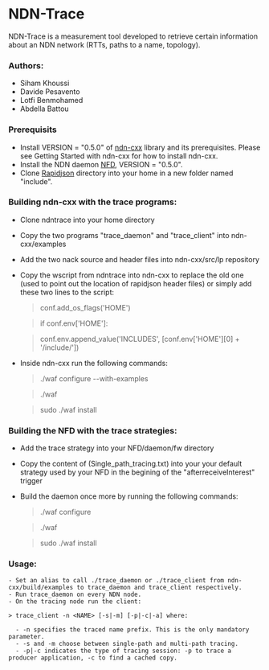 # NDN-Trace

NDN-Trace is a measurement tool developed to retrieve certain information about an NDN network (RTTs, paths to a name, topology).

### Authors:
- Siham Khoussi
- Davide Pesavento
- Lotfi Benmohamed
- Abdella Battou

### Prerequisits
- Install VERSION = "0.5.0" of [ndn-cxx](https://github.com/named-data/ndn-cxx) library and its prerequisites. Please see Getting Started with ndn-cxx for how to install ndn-cxx.
- Install the NDN daemon [NFD](https://github.com/named-data/NFD), VERSION = "0.5.0". 
- Clone [Rapidjson](https://github.com/Tencent/rapidjson) directory into your home in a new folder named "include".

### Building ndn-cxx with the trace programs:

- Clone ndntrace into your home directory
- Copy the two programs "trace_daemon" and "trace_client" into ndn-cxx/examples
- Add the two nack source and header files into ndn-cxx/src/lp repository
- Copy the wscript from ndntrace into ndn-cxx to replace the old one (used to point out the location of rapidjson header files) or simply add these two lines to the script:

     >conf.add_os_flags('HOME')
   
     >if conf.env['HOME']:
   
     >conf.env.append_value('INCLUDES', [conf.env['HOME'][0] + '/include/'])  

- Inside ndn-cxx run the following commands:
    >./waf configure --with-examples
    
    >./waf
    
    >sudo ./waf install

### Building the NFD with the trace strategies:
- Add the trace strategy into your NFD/daemon/fw directory 
- Copy the content of (Single_path_tracing.txt) into your your default strategy used by your NFD in the begining of the "afterreceiveInterest" trigger
- Build the daemon once more by running the following commands:
    >./waf configure
    
    >./waf
    
    >sudo ./waf install

### Usage:
    - Set an alias to call ./trace_daemon or ./trace_client from ndn-cxx/build/examples to trace_daemon and trace_client respectively.
    - Run trace_daemon on every NDN node.
    - On the tracing node run the client:
    
    > trace_client -n <NAME> [-s|-m] [-p|-c|-a] where:
    
      - -n specifies the traced name prefix. This is the only mandatory parameter.
      - -s and -m choose between single-path and multi-path tracing.
      - -p|-c indicates the type of tracing session: -p to trace a producer application, -c to find a cached copy.




